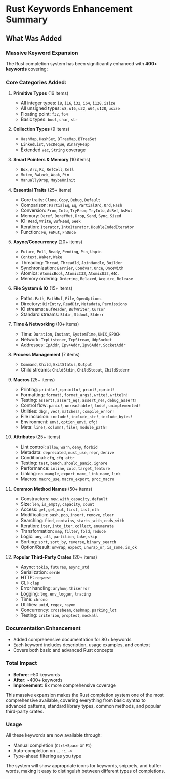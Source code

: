 # Rust Keywords Enhancement Summary

## What Was Added

### Massive Keyword Expansion
The Rust completion system has been significantly enhanced with **400+ keywords** covering:

### Core Categories Added:

1. **Primitive Types** (16 items)
   - All integer types: `i8`, `i16`, `i32`, `i64`, `i128`, `isize`
   - All unsigned types: `u8`, `u16`, `u32`, `u64`, `u128`, `usize`
   - Floating point: `f32`, `f64`
   - Basic types: `bool`, `char`, `str`

2. **Collection Types** (9 items)
   - `HashMap`, `HashSet`, `BTreeMap`, `BTreeSet`
   - `LinkedList`, `VecDeque`, `BinaryHeap`
   - Extended `Vec`, `String` coverage

3. **Smart Pointers & Memory** (10 items)
   - `Box`, `Arc`, `Rc`, `RefCell`, `Cell`
   - `Mutex`, `RwLock`, `Weak`, `Pin`
   - `ManuallyDrop`, `MaybeUninit`

4. **Essential Traits** (25+ items)
   - Core traits: `Clone`, `Copy`, `Debug`, `Default`
   - Comparison: `PartialEq`, `Eq`, `PartialOrd`, `Ord`, `Hash`
   - Conversion: `From`, `Into`, `TryFrom`, `TryInto`, `AsRef`, `AsMut`
   - Memory: `Deref`, `DerefMut`, `Drop`, `Send`, `Sync`, `Sized`
   - IO: `Read`, `Write`, `BufRead`, `Seek`
   - Iteration: `Iterator`, `IntoIterator`, `DoubleEndedIterator`
   - Function: `Fn`, `FnMut`, `FnOnce`

5. **Async/Concurrency** (20+ items)
   - `Future`, `Poll`, `Ready`, `Pending`, `Pin`, `Unpin`
   - `Context`, `Waker`, `Wake`
   - Threading: `Thread`, `ThreadId`, `JoinHandle`, `Builder`
   - Synchronization: `Barrier`, `Condvar`, `Once`, `OnceWith`
   - Atomics: `AtomicBool`, `AtomicI32`, `AtomicU32`, etc.
   - Memory ordering: `Ordering`, `Relaxed`, `Acquire`, `Release`

6. **File System & IO** (15+ items)
   - Paths: `Path`, `PathBuf`, `File`, `OpenOptions`
   - Directory: `DirEntry`, `ReadDir`, `Metadata`, `Permissions`
   - IO streams: `BufReader`, `BufWriter`, `Cursor`
   - Standard streams: `Stdin`, `Stdout`, `Stderr`

7. **Time & Networking** (10+ items)
   - Time: `Duration`, `Instant`, `SystemTime`, `UNIX_EPOCH`
   - Network: `TcpListener`, `TcpStream`, `UdpSocket`
   - Addresses: `IpAddr`, `Ipv4Addr`, `Ipv6Addr`, `SocketAddr`

8. **Process Management** (7 items)
   - `Command`, `Child`, `ExitStatus`, `Output`
   - Child streams: `ChildStdin`, `ChildStdout`, `ChildStderr`

9. **Macros** (25+ items)
   - Printing: `println!`, `eprintln!`, `print!`, `eprint!`
   - Formatting: `format!`, `format_args!`, `write!`, `writeln!`
   - Testing: `assert!`, `assert_eq!`, `assert_ne!`, `debug_assert!`
   - Control flow: `panic!`, `unreachable!`, `todo!`, `unimplemented!`
   - Utilities: `dbg!`, `vec!`, `matches!`, `compile_error!`
   - File inclusion: `include!`, `include_str!`, `include_bytes!`
   - Environment: `env!`, `option_env!`, `cfg!`
   - Meta: `line!`, `column!`, `file!`, `module_path!`

10. **Attributes** (25+ items)
    - Lint control: `allow`, `warn`, `deny`, `forbid`
    - Metadata: `deprecated`, `must_use`, `repr`, `derive`
    - Conditional: `cfg`, `cfg_attr`
    - Testing: `test`, `bench`, `should_panic`, `ignore`
    - Performance: `inline`, `cold`, `target_feature`
    - Linking: `no_mangle`, `export_name`, `link_name`, `link`
    - Macros: `macro_use`, `macro_export`, `proc_macro`

11. **Common Method Names** (50+ items)
    - Constructors: `new`, `with_capacity`, `default`
    - Size: `len`, `is_empty`, `capacity`, `count`
    - Access: `get`, `get_mut`, `first`, `last`, `nth`
    - Modification: `push`, `pop`, `insert`, `remove`, `clear`
    - Searching: `find`, `contains`, `starts_with`, `ends_with`
    - Iteration: `iter`, `into_iter`, `collect`, `enumerate`
    - Transformation: `map`, `filter`, `fold`, `reduce`
    - Logic: `any`, `all`, `partition`, `take`, `skip`
    - Sorting: `sort`, `sort_by`, `reverse`, `binary_search`
    - Option/Result: `unwrap`, `expect`, `unwrap_or`, `is_some`, `is_ok`

12. **Popular Third-Party Crates** (20+ items)
    - Async: `tokio`, `futures`, `async_std`
    - Serialization: `serde`
    - HTTP: `reqwest`
    - CLI: `clap`
    - Error handling: `anyhow`, `thiserror`
    - Logging: `log`, `env_logger`, `tracing`
    - Time: `chrono`
    - Utilities: `uuid`, `regex`, `rayon`
    - Concurrency: `crossbeam`, `dashmap`, `parking_lot`
    - Testing: `criterion`, `proptest`, `mockall`

### Documentation Enhancement
- Added comprehensive documentation for 80+ keywords
- Each keyword includes description, usage examples, and context
- Covers both basic and advanced Rust concepts

### Total Impact
- **Before**: ~50 keywords
- **After**: ~400+ keywords
- **Improvement**: 8x more comprehensive coverage

This massive expansion makes the Rust completion system one of the most comprehensive available, covering everything from basic syntax to advanced patterns, standard library types, common methods, and popular third-party crates.

### Usage
All these keywords are now available through:
- Manual completion (`Ctrl+Space` or `F1`)
- Auto-completion on `.`, `::`, `->`
- Type-ahead filtering as you type

The system will show appropriate icons for keywords, snippets, and buffer words, making it easy to distinguish between different types of completions.
